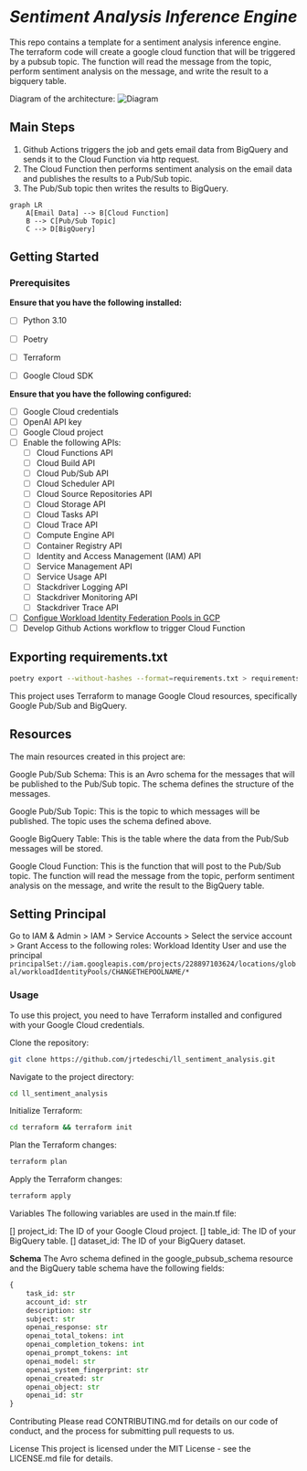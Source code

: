 # *Sentiment Analysis Inference Engine*

This repo contains a template for a sentiment analysis inference engine. The terraform code will create a google cloud function that will be triggered by a pubsub topic. The function will read the message from the topic, perform sentiment analysis on the message, and write the result to a bigquery table.


Diagram of the architecture:
![Diagram](image.png)

## Main Steps

1. Github Actions triggers the job and gets email data from BigQuery and sends it to the Cloud Function via http request. 
2. The Cloud Function then performs sentiment analysis on the email data and publishes the results to a Pub/Sub topic.
3. The Pub/Sub topic then writes the results to BigQuery.


```mermaid
graph LR
    A[Email Data] --> B[Cloud Function]
    B --> C[Pub/Sub Topic]
    C --> D[BigQuery]
```

## Getting Started

### Prerequisites

**Ensure that you have the following installed:**

- [ ] Python 3.10
- [ ] Poetry
- [ ] Terraform
- [ ] Google Cloud SDK


**Ensure that you have the following configured:**

- [ ] Google Cloud credentials
- [ ] OpenAI API key
- [ ] Google Cloud project
- [ ] Enable the following APIs:
  - [ ] Cloud Functions API
  - [ ] Cloud Build API
  - [ ] Cloud Pub/Sub API
  - [ ] Cloud Scheduler API
  - [ ] Cloud Source Repositories API
  - [ ] Cloud Storage API
  - [ ] Cloud Tasks API
  - [ ] Cloud Trace API
  - [ ] Compute Engine API
  - [ ] Container Registry API
  - [ ] Identity and Access Management (IAM) API
  - [ ] Service Management API
  - [ ] Service Usage API
  - [ ] Stackdriver Logging API
  - [ ] Stackdriver Monitoring API
  - [ ] Stackdriver Trace API

- [ ] [Configue Workload Identity Federation Pools in GCP](https://cloud.google.com/blog/products/identity-security/enabling-keyless-authentication-from-github-actions)
- [ ] Develop Github Actions workflow to trigger Cloud Function

## Exporting requirements.txt

```bash
poetry export --without-hashes --format=requirements.txt > requirements.txt
```

This project uses Terraform to manage Google Cloud resources, specifically Google Pub/Sub and BigQuery.

## Resources

The main resources created in this project are:

Google Pub/Sub Schema: This is an Avro schema for the messages that will be published to the Pub/Sub topic. The schema defines the structure of the messages.

Google Pub/Sub Topic: This is the topic to which messages will be published. The topic uses the schema defined above.

Google BigQuery Table: This is the table where the data from the Pub/Sub messages will be stored.

Google Cloud Function: This is the function that will post to the Pub/Sub topic. The function will read the message from the topic, perform sentiment analysis on the message, and write the result to the BigQuery table.


## Setting Principal

Go to IAM & Admin > IAM > Service Accounts > Select the service account > Grant Access to the following roles:
Workload Identity User
and use the principal `principalSet://iam.googleapis.com/projects/228897103624/locations/global/workloadIdentityPools/CHANGETHEPOOLNAME/*`

### Usage

To use this project, you need to have Terraform installed and configured with your Google Cloud credentials.

Clone the repository:

```bash
git clone https://github.com/jrtedeschi/ll_sentiment_analysis.git
```
Navigate to the project directory:

```bash
cd ll_sentiment_analysis
```

Initialize Terraform:

```bash
cd terraform && terraform init
```

Plan the Terraform changes:

```bash
terraform plan
```

Apply the Terraform changes:

```bash
terraform apply
```

Variables
The following variables are used in the main.tf file:

[] project_id: The ID of your Google Cloud project.
[] table_id: The ID of your BigQuery table.
[] dataset_id: The ID of your BigQuery dataset.

**Schema**
The Avro schema defined in the google_pubsub_schema resource and the BigQuery table schema have the following fields:

```python
{
    task_id: str
    account_id: str
    description: str
    subject: str
    openai_response: str
    openai_total_tokens: int
    openai_completion_tokens: int
    openai_prompt_tokens: int
    openai_model: str
    openai_system_fingerprint: str
    openai_created: str
    openai_object: str
    openai_id: str
}
```

Contributing
Please read CONTRIBUTING.md for details on our code of conduct, and the process for submitting pull requests to us.

License
This project is licensed under the MIT License - see the LICENSE.md file for details.
